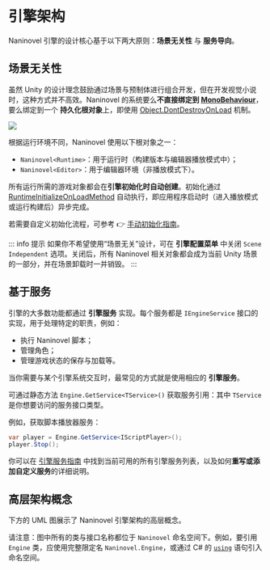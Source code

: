 # 引擎架构

Naninovel 引擎的设计核心基于以下两大原则：**场景无关性** 与 **服务导向**。

## 场景无关性

虽然 Unity 的设计理念鼓励通过场景与预制体进行组合开发，但在开发视觉小说时，这种方式并不高效。Naninovel 的系统要么**不直接绑定到 [MonoBehaviour](https://docs.unity3d.com/ScriptReference/MonoBehaviour.html)**，要么绑定到一个 **持久化根对象**上，即使用 [Object.DontDestroyOnLoad](https://docs.unity3d.com/ScriptReference/Object.DontDestroyOnLoad.html) 机制。

![](https://i.gyazo.com/6802b8c4bce20ca158bb757d12ef6c1a.png)

根据运行环境不同，Naninovel 使用以下根对象之一：

- `Naninovel<Runtime>`：用于运行时（构建版本与编辑器播放模式中）；
- `Naninovel<Editor>`：用于编辑器环境（非播放模式下）。

所有运行所需的游戏对象都会在**引擎初始化时自动创建**。初始化通过 [RuntimeInitializeOnLoadMethod](https://docs.unity3d.com/ScriptReference/RuntimeInitializeOnLoadMethodAttribute.html) 自动执行，即应用程序启动时（进入播放模式或运行构建后）异步完成。

若需要自定义初始化流程，可参考 👉 [手动初始化指南](/zh/guide/integration-options#manual-initialization)。

::: info 提示
如果你不希望使用“场景无关”设计，可在 **引擎配置菜单** 中关闭 `Scene Independent` 选项。关闭后，所有 Naninovel 相关对象都会成为当前 Unity 场景的一部分，并在场景卸载时一并销毁。
:::

## 基于服务

引擎的大多数功能都通过 **引擎服务** 实现。每个服务都是 `IEngineService` 接口的实现，用于处理特定的职责，例如：

- 执行 Naninovel 脚本；
- 管理角色；
- 管理游戏状态的保存与加载等。

当你需要与某个引擎系统交互时，最常见的方式就是使用相应的 **引擎服务**。

可通过静态方法 `Engine.GetService<TService>()` 获取服务引用：其中 `TService` 是你想要访问的服务接口类型。

例如，获取脚本播放器服务：

```csharp
var player = Engine.GetService<IScriptPlayer>();
player.Stop();
```

你可以在 [引擎服务指南](/zh/guide/engine-services) 中找到当前可用的所有引擎服务列表，以及如何**重写或添加自定义服务**的详细说明。

## 高层架构概念

下方的 UML 图展示了 Naninovel 引擎架构的高层概念。

请注意：图中所有的类与接口名称都位于 `Naninovel` 命名空间下。例如，要引用 `Engine` 类，应使用完整限定名 `Naninovel.Engine`，或通过 C# 的 [`using`](https://docs.microsoft.com/en-us/dotnet/csharp/programming-guide/namespaces/using-namespaces) 语句引入命名空间。

<object class="engine-design-dark" data="/assets/img/engine-design-dark.svg" type="image/svg+xml"></object>
<object class="engine-design-light" data="/assets/img/engine-design-light.svg" type="image/svg+xml"></object>
